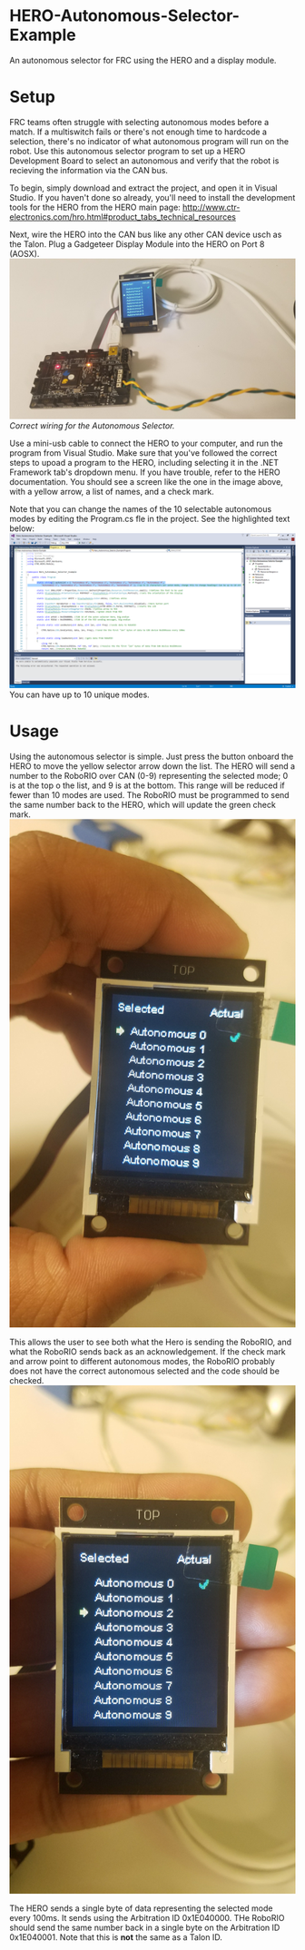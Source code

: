 # HERO-Autonomous-Selector-Example
An autonomous selector for FRC using the HERO and a display module.

# Setup
FRC teams often struggle with selecting autonomous modes before a match. If a multiswitch fails or there's not enough time to hardcode a selection, there's no indicator of what autonomous program will run on the robot. Use this autonomous selector program to set up a HERO Development Board to select an autonomous and verify that the robot is recieving the information via the CAN bus.

To begin, simply download and extract the project, and open it in Visual Studio. If you haven't done so already, you'll need to install the development tools for the HERO from the HERO main page: http://www.ctr-electronics.com/hro.html#product_tabs_technical_resources

Next, wire the HERO into the CAN bus like any other CAN device usch as the Talon. Plug a Gadgeteer Display Module into the HERO on Port 8 (AOSX). 
![Wiring picture](Images/Auton_Selector_Wiring.jpg)
*Correct wiring for the Autonomous Selector.*

Use a mini-usb cable to connect the HERO to your computer, and run the program from Visual Studio. Make sure that you've followed the correct steps to upoad a program to the HERO, including selecting it in the .NET Framework tab's dropdown menu. If you have trouble, refer to the HERO documentation.
You should see a screen like the one in the image above, with a yellow arrow, a list of names, and a check mark. 

Note that you can change the names of the 10 selectable autonomous modes by editing the Program.cs fle in the project. See the highlighted text below:
![Chaging names](Images/Changing_Auton_Names.png)
You can have up to 10 unique modes. 

# Usage
Using the autonomous selector is simple. Just press the button onboard the HERO to move the yellow selector arrow down the list. The HERO will send a number to the RoboRIO over CAN (0-9) representing the selected mode; 0 is at the top o the list, and 9 is at the bottom. This range will be reduced if fewer than 10 modes are used. The RoboRIO must be programmed to send the same number back to the HERO, which will update the green check mark. 
![Correct](Images/correct.jpg)

This allows the user to see both what the Hero is sending the RoboRIO, and what the RoboRIO sends back as an acknowledgement. If the check mark and arrow point to different autonomous modes, the RoboRIO probably does not have the correct autonomous selected and the code should be checked.
![Incorrect](Images/incorrect.jpg)


The HERO sends a single byte of data representing the selected mode every 100ms. It sends using the Arbitration ID 0x1E040000. THe RoboRIO should send the same number back in a single byte on the Arbitration ID 0x1E040001. Note that this is **not** the same as a Talon ID.

